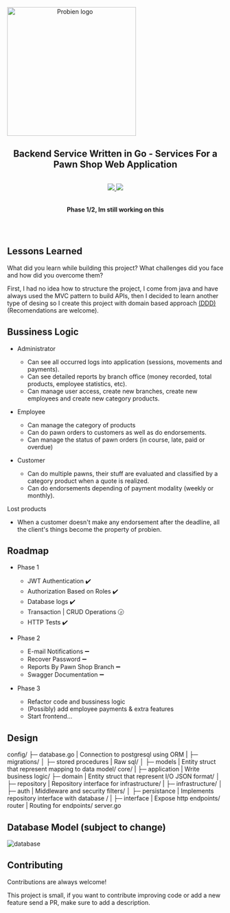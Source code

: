 
<div align="center" style="display:flex;flex-direction:column;">
    <img width="300" src="https://imgdb.net/storage/uploads/495cc30ad5b741033ede8604cb0ef566cb48b5685a252f34de460850dabb82f6.png" alt="Probien logo"/>
  <h2>Backend Service Written in Go - Services For a Pawn Shop Web Application</h2>
  <p>
    <a target="_blank" href="https://crowdin.com/project/excalidraw">
      <img src="https://img.shields.io/badge/License-GPL%20v3-yellow.svg">
    </a>
        <a target="_blank" href="https://crowdin.com/project/excalidraw">
      <img src="https://img.shields.io/github/last-commit/ThePandaDevs/Probien-Backend">
    </a>
      <h4>Phase 1/2, Im still working on this</h4>
  </p>
</div>

## Lessons Learned

What did you learn while building this project? What challenges did you face and how did you overcome them?

First, I had no idea how to structure the project, I come from java and have always used the MVC pattern to build APIs, then I decided to learn another type of desing so I create this project with domain based approach [(DDD)](https://airbrake.io/blog/software-design/domain-driven-design) (Recomendations are welcome).


## Bussiness Logic

- Administrator
  - Can see all occurred logs into application (sessions, movements and payments).
  - Can see detailed reports by branch office (money recorded, total products, employee statistics, etc).
  - Can manage user access, create new branches, create new employees and create new category products.
  
- Employee
  - Can manage the category of products
  - Can do pawn orders to customers as well as do endorsements.
  - Can manage the status of pawn orders (in course, late, paid or overdue)

- Customer
  - Can do multiple pawns, their stuff are evaluated and classified by a category product when a quote is realized.
  - Can do endorsements depending of payment modality (weekly or monthly).

Lost products
  - When a customer doesn't make any endorsement after the deadline, all the client's things become the property of probien.

## Roadmap

- Phase 1
  - JWT Authentication :heavy_check_mark:
  - Authorization Based on Roles :heavy_check_mark:
  - Database logs :heavy_check_mark:
  - Transaction | CRUD Operations :clock330:
  - HTTP Tests :heavy_check_mark:

- Phase 2
  - E-mail Notifications :heavy_minus_sign:
  - Recover Password :heavy_minus_sign:
  - Reports By Pawn Shop Branch :heavy_minus_sign:
  - Swagger Documentation :heavy_minus_sign:

- Phase 3
  - Refactor code and bussiness logic
  - (Possibly) add employee payments & extra features
  - Start frontend...

## Design

config/
├─ database.go | Connection to postgresql using ORM
|
├─ migrations/
│  ├─ stored procedures | Raw sql/
│  ├─ models | Entity struct that represent mapping to data model/
core/
|
├─ application | Write business logic/
├─ domain | Entity struct that represent I/O JSON format/
│  ├─ repository | Repository interface for infrastructure/
|
├─ infrastructure/
│  ├─ auth | Middleware and security filters/
│  ├─ persistance | Implements repository interface with database /
|
├─ interface | Expose http endpoints/
router | Routing for endpoints/
server.go

## Database Model (subject to change)

<img src="https://i.ibb.co/QPsbgy0/database.png" alt="database" border="0">

## Contributing

Contributions are always welcome!

This project is small, if you want to contribute improving code or add a new feature send a PR, make sure to add a description.


